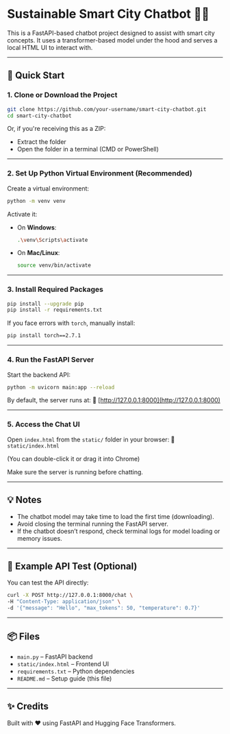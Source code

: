 # Sustainable Smart City Chatbot 🌱🤖

This is a FastAPI-based chatbot project designed to assist with smart city concepts. It uses a transformer-based model under the hood and serves a local HTML UI to interact with.

---

## 🚀 Quick Start

### 1. Clone or Download the Project

```bash
git clone https://github.com/your-username/smart-city-chatbot.git
cd smart-city-chatbot
```

Or, if you're receiving this as a ZIP:

- Extract the folder
- Open the folder in a terminal (CMD or PowerShell)

---

### 2. Set Up Python Virtual Environment (Recommended)

Create a virtual environment:

```bash
python -m venv venv
```

Activate it:

- On **Windows**:

  ```bash
  .\venv\Scripts\activate
  ```

- On **Mac/Linux**:

  ```bash
  source venv/bin/activate
  ```

---

### 3. Install Required Packages

```bash
pip install --upgrade pip
pip install -r requirements.txt
```

If you face errors with `torch`, manually install:

```bash
pip install torch==2.7.1
```

---

### 4. Run the FastAPI Server

Start the backend API:

```bash
python -m uvicorn main:app --reload
```

By default, the server runs at:
📍 [http://127.0.0.1:8000](http://127.0.0.1:8000)

---

### 5. Access the Chat UI

Open `index.html` from the `static/` folder in your browser:
📂 `static/index.html`

(You can double-click it or drag it into Chrome)

Make sure the server is running before chatting.

---

## 💡 Notes

- The chatbot model may take time to load the first time (downloading).
- Avoid closing the terminal running the FastAPI server.
- If the chatbot doesn’t respond, check terminal logs for model loading or memory issues.

---

## 🧪 Example API Test (Optional)

You can test the API directly:

```bash
curl -X POST http://127.0.0.1:8000/chat \
-H "Content-Type: application/json" \
-d '{"message": "Hello", "max_tokens": 50, "temperature": 0.7}'
```

---

## 📦 Files

- `main.py` – FastAPI backend
- `static/index.html` – Frontend UI
- `requirements.txt` – Python dependencies
- `README.md` – Setup guide (this file)

---

## ✨ Credits

Built with ❤️ using FastAPI and Hugging Face Transformers.
